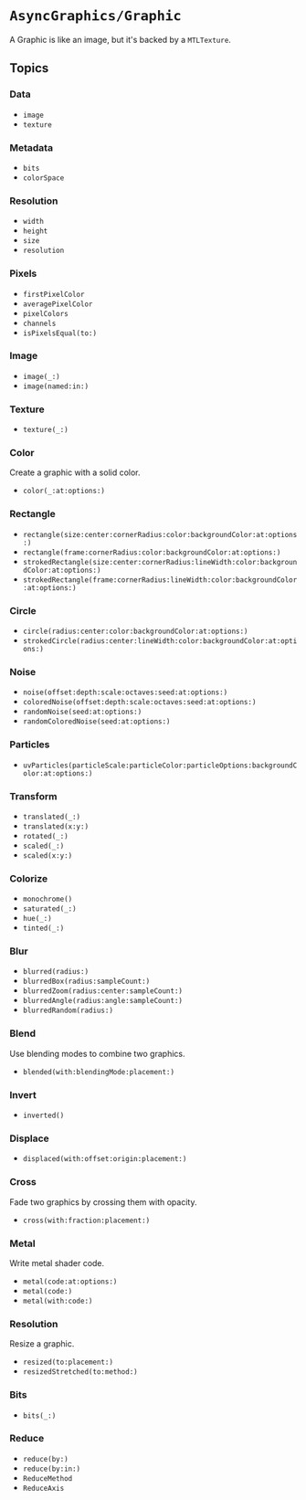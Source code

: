 # ``AsyncGraphics/Graphic``

A Graphic is like an image, but it's backed by a `MTLTexture`. 

## Topics

### Data

- ``image``
- ``texture``

### Metadata

- ``bits``
- ``colorSpace``

### Resolution

- ``width``
- ``height``
- ``size``
- ``resolution``

### Pixels

- ``firstPixelColor``
- ``averagePixelColor``
- ``pixelColors``
- ``channels``
- ``isPixelsEqual(to:)``

### Image

- ``image(_:)``
- ``image(named:in:)``

### Texture

- ``texture(_:)``

### Color

Create a graphic with a solid color.

- ``color(_:at:options:)``

### Rectangle

- ``rectangle(size:center:cornerRadius:color:backgroundColor:at:options:)``
- ``rectangle(frame:cornerRadius:color:backgroundColor:at:options:)``
- ``strokedRectangle(size:center:cornerRadius:lineWidth:color:backgroundColor:at:options:)``
- ``strokedRectangle(frame:cornerRadius:lineWidth:color:backgroundColor:at:options:)``

### Circle

- ``circle(radius:center:color:backgroundColor:at:options:)``
- ``strokedCircle(radius:center:lineWidth:color:backgroundColor:at:options:)``

### Noise

- ``noise(offset:depth:scale:octaves:seed:at:options:)``
- ``coloredNoise(offset:depth:scale:octaves:seed:at:options:)``
- ``randomNoise(seed:at:options:)``
- ``randomColoredNoise(seed:at:options:)``

### Particles

- ``uvParticles(particleScale:particleColor:particleOptions:backgroundColor:at:options:)``

### Transform

- ``translated(_:)``
- ``translated(x:y:)``
- ``rotated(_:)``
- ``scaled(_:)``
- ``scaled(x:y:)``

### Colorize

- ``monochrome()``
- ``saturated(_:)``
- ``hue(_:)``
- ``tinted(_:)``

### Blur

- ``blurred(radius:)``
- ``blurredBox(radius:sampleCount:)``
- ``blurredZoom(radius:center:sampleCount:)``
- ``blurredAngle(radius:angle:sampleCount:)``
- ``blurredRandom(radius:)``

### Blend

Use blending modes to combine two graphics.

- ``blended(with:blendingMode:placement:)``

### Invert

- ``inverted()``

### Displace

- ``displaced(with:offset:origin:placement:)``

### Cross

Fade two graphics by crossing them with opacity.

- ``cross(with:fraction:placement:)``

### Metal

Write metal shader code.

- ``metal(code:at:options:)``
- ``metal(code:)``
- ``metal(with:code:)``

### Resolution

Resize a graphic.

- ``resized(to:placement:)``
- ``resizedStretched(to:method:)``

### Bits

- ``bits(_:)``

### Reduce

- ``reduce(by:)``
- ``reduce(by:in:)``
- ``ReduceMethod``
- ``ReduceAxis``
